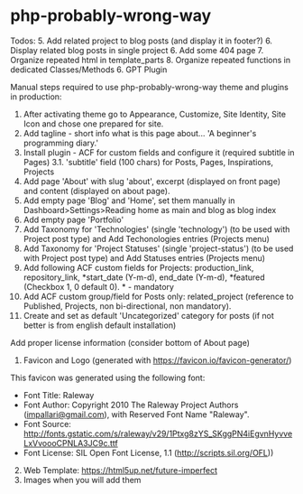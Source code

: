# php-probably-wrong-way

Todos:
5. Add related project to blog posts (and display it in footer?)
6. Display related blog posts in single project
6. Add some 404 page
7. Organize repeated html in template_parts
8. Organize repeated functions in dedicated Classes/Methods
6. GPT Plugin


Manual steps required to use php-probably-wrong-way theme and plugins in production:
1. After activating theme go to Appearance, Customize, Site Identity, Site Icon and chose one prepared for site.
2. Add tagline - short info what is this page about... 'A beginner's programming diary.'
3. Install plugin - ACF for custom fields and configure it (required subtitle in Pages)
3.1. 'subtitle' field (100 chars) for Posts, Pages, Inspirations, Projects
4. Add page 'About' with slug 'about', excerpt (displayed on front page) and content (displayed on about page).
5. Add empty page 'Blog' and 'Home', set them manually in Dashboard>Settings>Reading home as main and blog as blog index
6. Add empty page 'Portfolio'
7. Add Taxonomy for 'Technologies' (single 'technology') (to be used with Project post type) and Add Techonologies entries (Projects menu)
8. Add Taxonomy for 'Project Statuses' (single 'project-status') (to be used with Project post type) and Add Statuses entries (Projects menu)
9. Add following ACF custom fields for Projects: production_link, repository_link, *start_date (Y-m-d), end_date (Y-m-d), *featured (Checkbox 1, 0 default 0). * - mandatory
10. Add ACF custom group/field for Posts only: related_project (reference to Published, Projects, non bi-directional, non mandatory).
5. Create and set as default 'Uncategorized' category for posts (if not better is from english default installation)


Add proper license information (consider bottom of About page)
1. Favicon and Logo (generated with https://favicon.io/favicon-generator/)

This favicon was generated using the following font:

- Font Title: Raleway
- Font Author: Copyright 2010 The Raleway Project Authors (impallari@gmail.com), with Reserved Font Name "Raleway".
- Font Source: http://fonts.gstatic.com/s/raleway/v29/1Ptxg8zYS_SKggPN4iEgvnHyvveLxVvoooCPNLA3JC9c.ttf
- Font License: SIL Open Font License, 1.1 (http://scripts.sil.org/OFL))

2. Web Template: https://html5up.net/future-imperfect
3. Images when you will add them